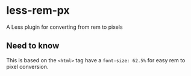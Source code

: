# less-rem-px
A Less plugin for converting from rem to pixels

## Need to know
This is based on the `<html>` tag have a `font-size: 62.5%` for easy rem to pixel conversion.
